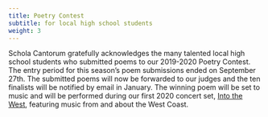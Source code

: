 ```yaml
---
title: Poetry Contest
subtitle: for local high school students
weight: 3
---
```


Schola Cantorum gratefully acknowledges the many talented local high school students who submitted poems to our 2019-2020 Poetry Contest.  The entry period for this season’s poem submissions ended on September 27th. The submitted poems will now be forwarded to our judges and the ten finalists will be notified by email in January.  The winning poem will be set to music and will be performed during our first 2020 concert set, [Into the West](https://scholacantorum.org/concerts/into-the-west/), featuring music from and about the West Coast.
